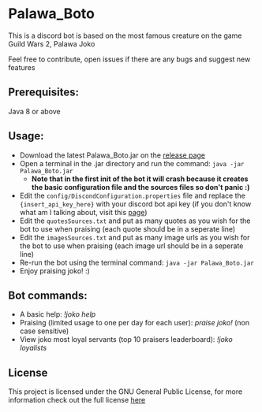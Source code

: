 # Palawa_Boto
This is a discord bot is based on the most famous creature on the game Guild Wars 2, Palawa Joko

Feel free to contribute, open issues if there are any bugs and suggest new features

## Prerequisites:
Java 8 or above

## Usage:
- Download the latest Palawa_Boto.jar on the [release page](https://github.com/MrN1ceGuy/Palawa_Boto/releases)
- Open a terminal in the .jar directory and run the command: `java -jar Palawa_Boto.jar`
  - **Note that in the first init of the bot it will crash because it creates the basic configuration file and the sources files so don't panic :)**
- Edit the `config/DiscondConfiguration.properties` file and replace the `{insert_api_key_here}` with your discord bot api key (if you don't know what am I talking about, visit this [page](https://www.writebots.com/discord-bot-token/))
- Edit the `quotesSources.txt` and put as many quotes as you wish for the bot to use when praising (each quote should be in a seperate line)
- Edit the `imagesSources.txt` and put as many image urls as you wish for the bot to use when praising (each image url should be in a seperate line)
- Re-run the bot using the terminal command: `java -jar Palawa_Boto.jar`
- Enjoy praising joko! :)

## Bot commands:
- A basic help: _!joko help_
- Praising (limited usage to one per day for each user): _praise joko!_ (non case sensitive)
- View joko most loyal servants (top 10 praisers leaderboard): _!joko loyalists_

## License
This project is licensed under the GNU General Public License, for more information check out the full license [here](https://github.com/MrN1ceGuy/Palawa_Boto/blob/master/LICENSE)
